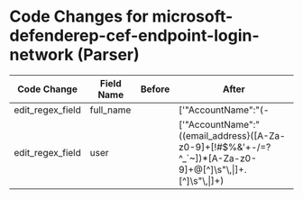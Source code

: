 # Code Changes for microsoft-defenderep-cef-endpoint-login-network (Parser)

| Code Change | Field Name | Before | After |
|-------------|------------|--------|-------|
| edit_regex_field | full_name |  | ['"AccountName":"(-|NA|({full_name}[^"\s]+\s[^"]+)|({user}[\w\.\-\!\#\^\~]{1,40}\$?))"', 'exa_json_path=$..AccountName,exa_regex=(-|NA|({full_name}[^"\s]+\s[^"]+)|({user}[\w\.\-\!\#\^\~]{1,40}\$?))', 'exa_json_path=$.AccountName,exa_regex=(-|NA|({full_name}[^"\s]+\s[^"]+)|({user}[\w\.\-\!\#\^\~]{1,40}\$?))'] |
| edit_regex_field | user |  | ['"AccountName":"((email_address}([A-Za-z0-9]+[!#$%&\'+-\/=?^_`~])*[A-Za-z0-9]+@[^\]\s"\\,\|]+\.[^\]\s"\\,\|]+)|({user}[\w\.\-\!\#\^\~]{1,40}\$?))', '"AccountName":"(-|NA|({full_name}[^"\s]+\s[^"]+)|({user}[\w\.\-\!\#\^\~]{1,40}\$?))"', 'exa_json_path=$..AccountName,exa_regex=(-|NA|({full_name}[^"\s]+\s[^"]+)|({user}[\w\.\-\!\#\^\~]{1,40}\$?))', 'exa_json_path=$.AccountName,exa_regex=(-|NA|({full_name}[^"\s]+\s[^"]+)|({user}[\w\.\-\!\#\^\~]{1,40}\$?))'] |